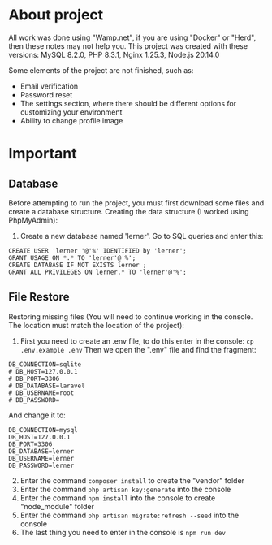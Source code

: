 # About project
All work was done using "Wamp.net", if you are using "Docker" or "Herd", then these notes may not help you.
This project was created with these versions: MySQL 8.2.0, PHP 8.3.1, Nginx 1.25.3, Node.js 20.14.0

Some elements of the project are not finished, such as:
- Email verification
- Password reset
- The settings section, where there should be different options for customizing your environment
- Ability to change profile image


# Important 
## Database
Before attempting to run the project, you must first download some files and create a database structure.
Creating the data structure (I worked using PhpMyAdmin):
1.	Create a new database named 'lerner'. Go to SQL queries and enter this:
```
CREATE USER 'lerner '@'%' IDENTIFIED by 'lerner';
GRANT USAGE ON *.* TO 'lerner'@'%';
CREATE DATABASE IF NOT EXISTS lerner ;
GRANT ALL PRIVILEGES ON lerner.* TO 'lerner'@'%';
```

## File Restore 
Restoring missing files (You will need to continue working in the console. The location must match the location of the project):
1.	First you need to create an .env file, to do this enter in the console:
```cp .env.example .env```
Then we open the ".env" file and find the fragment:
```
DB_CONNECTION=sqlite
# DB_HOST=127.0.0.1
# DB_PORT=3306
# DB_DATABASE=laravel
# DB_USERNAME=root
# DB_PASSWORD=
```     
And change it to:
```
DB_CONNECTION=mysql
DB_HOST=127.0.0.1
DB_PORT=3306
DB_DATABASE=lerner
DB_USERNAME=lerner
DB_PASSWORD=lerner
```
2.	Enter the command `composer install` to create the "vendor" folder
3.	Enter the command `php artisan key:generate` into the console
4.	Enter the command `npm install` into the console to create "node_module" folder
5.	Enter the command `php artisan migrate:refresh --seed` into the console
6.	The last thing you need to enter in the console is `npm run dev`
